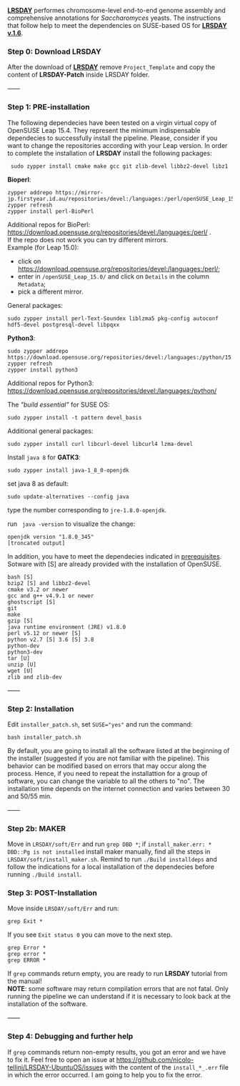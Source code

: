 [**LRSDAY**](https://github.com/yjx1217/LRSDAY) performes chromosome-level end-to-end genome assembly and comprehensive annotations for *Saccharomyces* yeasts.
The instructions that follow help to meet the dependencies on SUSE-based OS for [**LRSDAY v.1.6**](https://github.com/yjx1217/LRSDAY/releases/tag/v1.6.0). </br>

### Step 0: Download LRSDAY

After the download of [**LRSDAY**](https://github.com/yjx1217/LRSDAY) remove ```Project_Template``` and copy the content of **LRSDAY-Patch** inside LRSDAY folder.</br>

——

### Step 1: PRE-installation
The following dependecies have been tested on a virgin virtual copy of OpenSUSE Leap 15.4. They represent the minimum indispensable dependecies to successfully install the pipeline. Please, consider if you want to change the repositories according with your Leap version.
In order to complete the installation of **LRSDAY** install the following packages:

```
 sudo zypper install cmake make gcc git zlib-devel libbz2-devel libz1
```

**Bioperl**:

```
zypper addrepo https://mirror-jp.firstyear.id.au/repositories/devel:/languages:/perl/openSUSE_Leap_15.2/devel:languages:perl.repo
zypper refresh
zypper install perl-BioPerl
```

Additional repos for BioPerl: https://download.opensuse.org/repositories/devel:/languages:/perl/ .</br>
If the repo does not work you can try different mirrors.</br>
Example (for Leap 15.0): </br>
- click on https://download.opensuse.org/repositories/devel:/languages:/perl/; 
- enter in ```/openSUSE_Leap_15.0/``` and click on ```Details``` in the column ```Metadata```;
- pick a different mirror.


General packages: 

```
sudo zypper install perl-Text-Soundex liblzma5 pkg-config autoconf hdf5-devel postgresql-devel libpqxx
```

**Python3**: 

```
sudo zypper addrepo https://download.opensuse.org/repositories/devel:/languages:/python/15.4/devel:languages:python.repo
zypper refresh
zypper install python3
```
Additional repos for Python3: https://download.opensuse.org/repositories/devel:/languages:/python/

The *"build essential"* for SUSE OS:

```
sudo zypper install -t pattern devel_basis
```

Additional general packages:

```
sudo zypper install curl libcurl-devel libcurl4 lzma-devel
```

Install ```java 8``` for **GATK3**: 

```
sudo zypper install java-1_8_0-openjdk
```

set java 8 as default: 

```
sudo update-alternatives --config java
```

type the number corresponding to ```jre-1.8.0-openjdk```.

run ``` java -version``` to visualize the change:

```
openjdk version "1.8.0_345"
[troncated output]
```

In addition, you have to meet the dependecies indicated in [prerequisites](https://github.com/yjx1217/LRSDAY/blob/master/prerequisite.txt).</br>
Sotware with [S] are already provided with the installation of OpenSUSE. 

```
bash [S]
bzip2 [S] and libbz2-devel
cmake v3.2 or newer
gcc and g++ v4.9.1 or newer 
ghostscript [S]
git 
make
gzip [S]
java runtime environment (JRE) v1.8.0 
perl v5.12 or newer [S]
python v2.7 [S] 3.6 [S] 3.8 
python-dev
python3-dev
tar [U]
unzip [U]
wget [U]
zlib and zlib-dev
```
——

### Step 2: Installation

Edit ```installer_patch.sh```, set ```SUSE="yes"``` and run the command: 

```
bash installer_patch.sh
```
By default, you are going to install all the software listed at the beginning of the installer (suggested if you are not familiar with the pipeline). This behavior can be modified based on errors that may occur along the process. Hence, if you need to repeat the installattion for a group of software, you can change the variable to all the others to "no". The installation time depends on the internet connection and varies between 30 and 50/55 min.

——

### Step 2b: MAKER

Move in ```LRSDAY/soft/Err``` and run ```grep DBD *```; if ```install_maker.err: * DBD::Pg is not installed``` install maker manually, find all the steps in ```LRSDAY/soft/install_maker.sh```. Remind to run ```./Build installdeps``` and follow the indications for a local installation of the dependecies before running ```./Build install```.

### Step 3: POST-Installation

Move inside ```LRSDAY/soft/Err``` and run: 

```
grep Exit *
```
If you see ```Exit status 0``` you can move to the next step.

```
grep Error *
grep error *
grep ERROR *
```
If ```grep``` commands return empty, you are ready to run **LRSDAY** tutorial from the manual!</br>
**NOTE**: some software may return compilation errors that are not fatal. Only running the pipeline we can understand if it is necessary to look back at the installation of the software. 

——

### Step 4: Debugging and further help

If ```grep``` commands return non-empty results, you got an error and we have to fix it. Feel free to open an issue at https://github.com/nicolo-tellini/LRSDAY-UbuntuOS/issues with the content of the ```install_*_.err``` file in which the error occurred. I am going to help you to fix the error.
